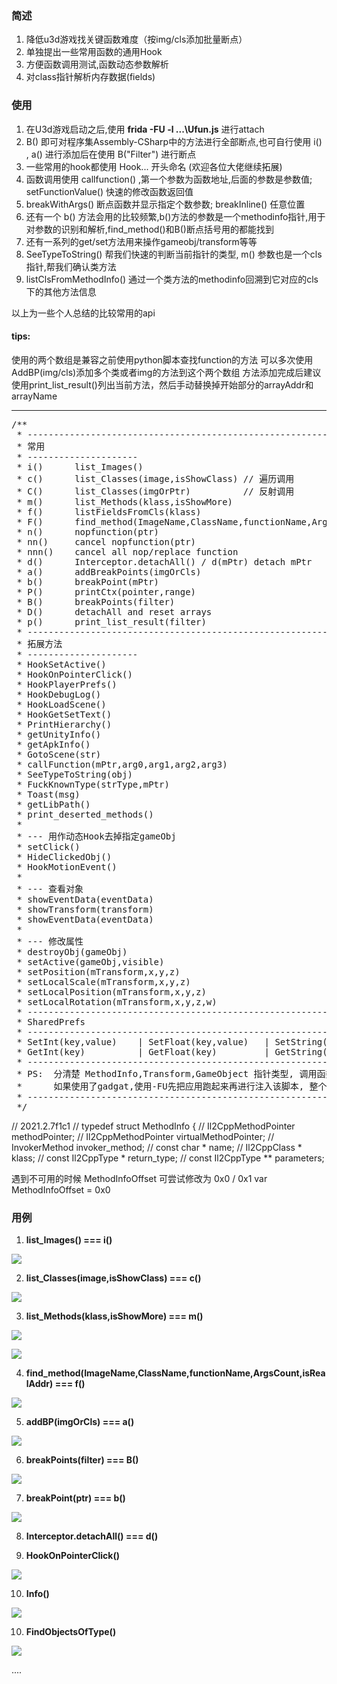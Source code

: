 
### 简述
1. 降低u3d游戏找关键函数难度（按img/cls添加批量断点）
2. 单独提出一些常用函数的通用Hook
3. 方便函数调用测试,函数动态参数解析
4. 对class指针解析内存数据(fields)

### 使用
1. 在U3d游戏启动之后,使用 **frida -FU -l ...\Ufun.js** 进行attach
2. B() 即可对程序集Assembly-CSharp中的方法进行全部断点,也可自行使用 i() , a() 进行添加后在使用 B("Filter") 进行断点
3. 一些常用的hook都使用 Hook... 开头命名 (欢迎各位大佬继续拓展)
4. 函数调用使用 callfunction() ,第一个参数为函数地址,后面的参数是参数值; setFunctionValue() 快速的修改函数返回值
5. breakWithArgs() 断点函数并显示指定个数参数; breakInline() 任意位置
6. 还有一个 b() 方法会用的比较频繁,b()方法的参数是一个methodinfo指针,用于对参数的识别和解析,find_method()和B()断点括号用的都能找到
7. 还有一系列的get/set方法用来操作gameobj/transform等等
8. SeeTypeToString() 帮我们快速的判断当前指针的类型, m() 参数也是一个cls指针,帮我们确认类方法
9. listClsFromMethodInfo() 通过一个类方法的methodinfo回溯到它对应的cls下的其他方法信息
   
以上为一些个人总结的比较常用的api

#### tips:

使用的两个数组是兼容之前使用python脚本查找function的方法
可以多次使用AddBP(img/cls)添加多个类或者img的方法到这个两个数组
方法添加完成后建议使用print_list_result()列出当前方法，然后手动替换掉开始部分的arrayAddr和arrayName

---
<pre>
/**
 * --------------------------------------------------------------------------------------------
 * 常用
 * ---------------------
 * i()      list_Images()
 * c()      list_Classes(image,isShowClass) // 遍历调用
 * C()      list_Classes(imgOrPtr)          // 反射调用
 * m()      list_Methods(klass,isShowMore)
 * f()      listFieldsFromCls(klass)
 * F()      find_method(ImageName,ClassName,functionName,ArgsCount,isRealAddr)
 * n()      nopfunction(ptr)
 * nn()     cancel nopfunction(ptr)
 * nnn()    cancel all nop/replace function
 * d()      Interceptor.detachAll() / d(mPtr) detach mPtr
 * a()      addBreakPoints(imgOrCls)
 * b()      breakPoint(mPtr)
 * P()      printCtx(pointer,range)
 * B()      breakPoints(filter)
 * D()      detachAll and reset arrays
 * p()      print_list_result(filter)
 * --------------------------------------------------------------------------------------------
 * 拓展方法
 * ---------------------
 * HookSetActive()
 * HookOnPointerClick()
 * HookPlayerPrefs()
 * HookDebugLog()
 * HookLoadScene()
 * HookGetSetText()
 * PrintHierarchy()
 * getUnityInfo()
 * getApkInfo()
 * GotoScene(str)
 * callFunction(mPtr,arg0,arg1,arg2,arg3)
 * SeeTypeToString(obj)
 * FuckKnownType(strType,mPtr)
 * Toast(msg)
 * getLibPath()
 * print_deserted_methods()
 * 
 * --- 用作动态Hook去掉指定gameObj
 * setClick()
 * HideClickedObj()
 * HookMotionEvent()
 * 
 * --- 查看对象
 * showEventData(eventData)
 * showTransform(transform)
 * showEventData(eventData)
 * 
 * --- 修改属性
 * destroyObj(gameObj)
 * setActive(gameObj,visible)
 * setPosition(mTransform,x,y,z)
 * setLocalScale(mTransform,x,y,z)
 * setLocalPosition(mTransform,x,y,z)
 * setLocalRotation(mTransform,x,y,z,w)
 * ----------------------------------------------------------------------
 * SharedPrefs                                                          |
 * ---------------------------------------------------------------------|
 * SetInt(key,value)    | SetFloat(key,value)   | SetString(key,value)  |
 * GetInt(key)          | GetFloat(key)         | GetString(key)        |
 * ----------------------------------------------------------------------
 * PS:  分清楚 MethodInfo,Transform,GameObject 指针类型, 调用函数的时候不要瞎传参数
 *      如果使用了gadgat,使用-FU先把应用跑起来再进行注入该脚本, 整个脚本对spawn方式启动的兼容性不好
 * --------------------------------------------------------------------------------------------
 */
</pre>

// 2021.2.7f1c1
// typedef struct MethodInfo {
//     Il2CppMethodPointer methodPointer;
//     Il2CppMethodPointer virtualMethodPointer;
//     InvokerMethod invoker_method;
//     const char * name;
//     Il2CppClass * klass;
//     const Il2CppType * return_type;
//     const Il2CppType ** parameters;

遇到不可用的时候 MethodInfoOffset 可尝试修改为 0x0 / 0x1
var MethodInfoOffset = 0x0


### 用例
1. **list_Images()   ===   i()**
   
![](../imgs/u3d_0.png)

2. **list_Classes(image,isShowClass)   ===   c()**
   
![](../imgs/u3d_1.png)

3. **list_Methods(klass,isShowMore)   ===   m()**
   
![](../imgs/u3d_2.png)

![](../imgs/u3d_3.png)

4. **find_method(ImageName,ClassName,functionName,ArgsCount,isRealAddr)   ===   f()**
   
![](../imgs/u3d_4.png)

5. **addBP(imgOrCls)   ===   a()**
   
![](../imgs/u3d_5.png)

6. **breakPoints(filter)   ===   B()**
   
![](../imgs/u3d_6.png)

7. **breakPoint(ptr)   ===   b()**
   
![](../imgs/u3d_7.png)

8. **Interceptor.detachAll()   ===   d()** 

9. **HookOnPointerClick()**
   
![](../imgs/u3d_8.png)

10. **Info()**
   
![](../imgs/u3d_9.png)

10. **FindObjectsOfType()**
   
![](../imgs/u3d_10.png)

....

